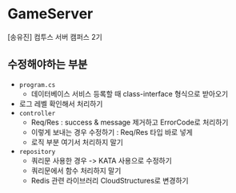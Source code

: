 # GameServer
[송유진] 컴투스 서버 캠퍼스 2기

## 수정해야하는 부분
- `program.cs`
  + 데이터베이스 서비스 등록할 때 class-interface 형식으로 받아오기
- 로그 레벨 확인해서 처리하기
- `controller`
  + Req/Res : success & message 제거하고 ErrorCode로 처리하기
  + <IActionResult> 이렇게 보내는 경우 수정하기 : Req/Res 타입 바로 넣게
  + 로직 부분 여기서 처리하지 말기
- `repository`
  + 쿼리문 사용한 경우 -> KATA 사용으로 수정하기
  + 쿼리문에서 함수 처리하지 말기
  + Redis 관련 라이브러리 CloudStructures로 변경하기
